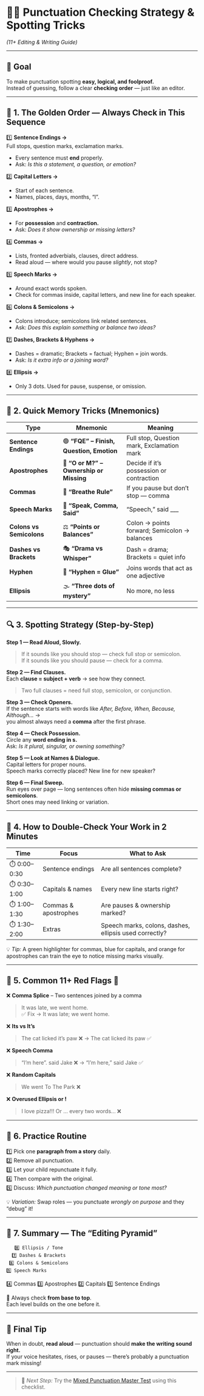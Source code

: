 # 🕵️‍♂️ Punctuation Checking Strategy & Spotting Tricks  
*(11+ Editing & Writing Guide)*

---

## 🎯 Goal
To make punctuation spotting **easy, logical, and foolproof.**  
Instead of guessing, follow a clear **checking order** — just like an editor.

---

## 🧭 1. The Golden Order — Always Check in This Sequence

1️⃣ **Sentence Endings →**  
   Full stops, question marks, exclamation marks.  
   - Every sentence must **end** properly.  
   - Ask: *Is this a statement, a question, or emotion?*

2️⃣ **Capital Letters →**  
   - Start of each sentence.  
   - Names, places, days, months, “I”.

3️⃣ **Apostrophes →**  
   - For **possession** and **contraction.**  
   - Ask: *Does it show ownership or missing letters?*

4️⃣ **Commas →**  
   - Lists, fronted adverbials, clauses, direct address.  
   - Read aloud — where would you pause *slightly*, not stop?

5️⃣ **Speech Marks →**  
   - Around exact words spoken.  
   - Check for commas inside, capital letters, and new line for each speaker.

6️⃣ **Colons & Semicolons →**  
   - Colons introduce; semicolons link related sentences.  
   - Ask: *Does this explain something or balance two ideas?*

7️⃣ **Dashes, Brackets & Hyphens →**  
   - Dashes = dramatic; Brackets = factual; Hyphen = join words.  
   - Ask: *Is it extra info or a joining word?*

8️⃣ **Ellipsis →**  
   - Only 3 dots. Used for pause, suspense, or omission.  

---

## 🧠 2. Quick Memory Tricks (Mnemonics)

| Type | Mnemonic | Meaning |
|------|-----------|----------|
| **Sentence Endings** | 🟢 **“FQE” – Finish, Question, Emotion** | Full stop, Question mark, Exclamation mark |
| **Apostrophes** | 🧩 **“O or M?” – Ownership or Missing** | Decide if it’s possession or contraction |
| **Commas** | 🍃 **“Breathe Rule”** | If you pause but don’t stop — comma |
| **Speech Marks** | 💬 **“Speak, Comma, Said”** | “Speech,” said ___ |
| **Colons vs Semicolons** | ⚖️ **“Points or Balances”** | Colon → points forward; Semicolon → balances |
| **Dashes vs Brackets** | 🎭 **“Drama vs Whisper”** | Dash = drama; Brackets = quiet info |
| **Hyphen** | 🔗 **“Hyphen = Glue”** | Joins words that act as one adjective |
| **Ellipsis** | 🌫️ **“Three dots of mystery”** | No more, no less |

---

## 🔍 3. Spotting Strategy (Step-by-Step)

**Step 1 — Read Aloud, Slowly.**  
> If it sounds like you should stop — check full stop or semicolon.  
> If it sounds like you should pause — check for a comma.

**Step 2 — Find Clauses.**  
Each **clause = subject + verb** → see how they connect.  
> Two full clauses = need full stop, semicolon, or conjunction.

**Step 3 — Check Openers.**  
If the sentence starts with words like *After, Before, When, Because, Although…* →  
you almost always need a **comma** after the first phrase.

**Step 4 — Check Possession.**  
Circle any **word ending in s.**  
Ask: *Is it plural, singular, or owning something?*

**Step 5 — Look at Names & Dialogue.**  
Capital letters for proper nouns.  
Speech marks correctly placed? New line for new speaker?

**Step 6 — Final Sweep.**  
Run eyes over page — long sentences often hide **missing commas or semicolons**.  
Short ones may need linking or variation.

---

## 🎯 4. How to Double-Check Your Work in 2 Minutes

| Time | Focus | What to Ask |
|------|--------|-------------|
| ⏱️ 0:00–0:30 | Sentence endings | Are all sentences complete? |
| ⏱️ 0:30–1:00 | Capitals & names | Every new line starts right? |
| ⏱️ 1:00–1:30 | Commas & apostrophes | Are pauses & ownership marked? |
| ⏱️ 1:30–2:00 | Extras | Speech marks, colons, dashes, ellipsis used correctly? |

💡 *Tip:* A green highlighter for commas, blue for capitals, and orange for apostrophes can train the eye to notice missing marks visually.

---

## 🧩 5. Common 11+ Red Flags 🚨

❌ **Comma Splice** – Two sentences joined by a comma  
> It was late, we went home.  
✅ Fix → It was late; we went home.  

❌ **Its vs It’s**  
> The cat licked it’s paw ❌ → The cat licked its paw ✅  

❌ **Speech Comma**  
> “I’m here”. said Jake ❌ → “I’m here,” said Jake ✅  

❌ **Random Capitals**  
> We went To The Park ❌  

❌ **Overused Ellipsis or !**  
> I love pizza!!! Or ... every two words... ❌  

---

## 🧠 6. Practice Routine

1️⃣ Pick one **paragraph from a story** daily.  
2️⃣ Remove all punctuation.  
3️⃣ Let your child repunctuate it fully.  
4️⃣ Then compare with the original.  
5️⃣ Discuss: *Which punctuation changed meaning or tone most?*

💡 *Variation:* Swap roles — you punctuate *wrongly on purpose* and they “debug” it!

---

## 🏁 7. Summary — The “Editing Pyramid”

       8️⃣ Ellipsis / Tone
      7️⃣ Dashes & Brackets
     6️⃣ Colons & Semicolons
    5️⃣ Speech Marks
   4️⃣ Commas
  3️⃣ Apostrophes
 2️⃣ Capitals
1️⃣ Sentence Endings


🧩 Always check **from base to top**.  
Each level builds on the one before it.

---

## 🌟 Final Tip
When in doubt, **read aloud** — punctuation should **make the writing sound right.**  
If your voice hesitates, rises, or pauses — there’s probably a punctuation mark missing!

---

> 🧠 *Next Step:* Try the [Mixed Punctuation Master Test](./mixed-punctuation-test.md) using this checklist.
